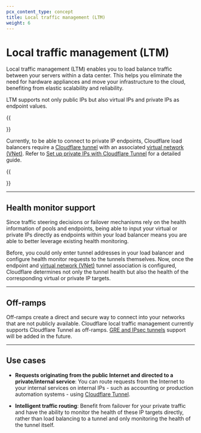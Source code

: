 ```yaml
---
pcx_content_type: concept
title: Local traffic management (LTM)
weight: 6
---
```


# Local traffic management (LTM)

Local traffic management (LTM) enables you to load balance traffic between your servers within a data center. This helps you eliminate the need for hardware appliances and move your infrastructure to the cloud, benefiting from elastic scalability and reliability.

LTM supports not only public IPs but also virtual IPs and private IPs as endpoint values.

{{<Aside type="warning">}}

Currently, to be able to connect to private IP endpoints, Cloudflare load balancers require a [Cloudflare tunnel](/cloudflare-one/connections/connect-networks/) with an associated [virtual network (VNet)](/cloudflare-one/connections/connect-networks/private-net/cloudflared/tunnel-virtual-networks/). Refer to [Set up private IPs with Cloudflare Tunnel](/load-balancing/local-traffic-management/ltm-tunnels-setup/) for a detailed guide.

{{</Aside>}}

---

## Health monitor support

Since traffic steering decisions or failover mechanisms rely on the health information of pools and endpoints, being able to input your virtual or private IPs directly as endpoints within your load balancer means you are able to better leverage existing health monitoring.

Before, you could only enter tunnel addresses in your load balancer and configure health monitor requests to the tunnels themselves. Now, once the endpoint and [virtual network (VNet)](/cloudflare-one/connections/connect-networks/private-net/cloudflared/tunnel-virtual-networks/) tunnel association is configured, Cloudflare determines not only the tunnel health but also the health of the corresponding virtual or private IP targets.

---

## Off-ramps

Off-ramps create a direct and secure way to connect into your networks that are not publicly available. Cloudflare local traffic management currently supports Cloudflare Tunnel as off-ramps. [GRE and IPsec tunnels](/magic-wan/reference/tunnels/) support will be added in the future.

---

## Use cases

* **Requests originating from the public Internet and directed to a private/internal service**: You can route requests from the Internet to your internal services on internal IPs - such as accounting or production automation systems - using [Cloudflare Tunnel](/cloudflare-one/connections/connect-networks/).

* **Intelligent traffic routing**: Benefit from failover for your private traffic and have the ability to monitor the health of these IP targets directly, rather than load balancing to a tunnel and only monitoring the health of the tunnel itself.